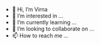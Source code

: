 - 👋 Hi, I’m Virna
- 👀 I’m interested in ...
- 🌱 I’m currently learning ...
- 💞️ I’m looking to collaborate on ...
- 📫 How to reach me ...

<!---
985637Venice/985637Venice is a ✨ special ✨ repository because its `README.md` (this file) appears on your GitHub profile.
You can click the Preview link to take a look at your changes.
--->
